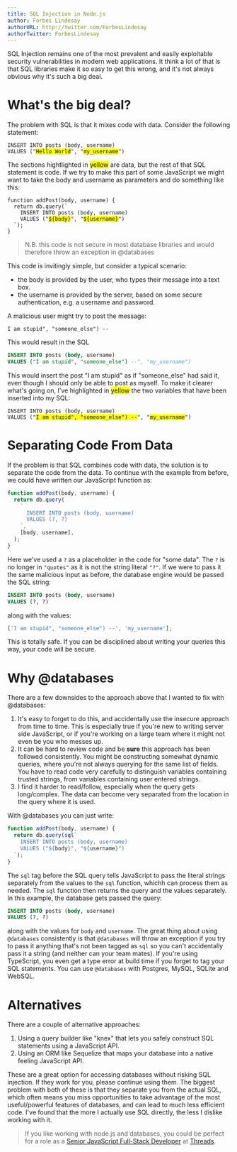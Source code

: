 ```yaml
---
title: SQL Injection in Node.js
author: Forbes Lindesay
authorURL: http://twitter.com/ForbesLindesay
authorTwitter: ForbesLindesay
---
```


SQL Injection remains one of the most prevalent and easily exploitable security vulnerabilities in modern web applications. It think a lot of that is that SQL libraries make it so easy to get this wrong, and it's not always obvious why it's such a big deal.

<!--truncate-->

# What's the big deal?

The problem with SQL is that it mixes code with data. Consider the following statement:

<!-- ```sql
INSERT INTO posts (body, username)
VALUES ("Hello World", "my_username")
``` -->

<pre><code class="hljs css language-sql"><span class="hljs-keyword">INSERT</span> <span class="hljs-keyword">INTO</span> posts (<span class="hljs-keyword">body</span>, username)
<span class="hljs-keyword">VALUES</span> (<span class="hljs-string">"<span style="background:yellow">Hello World</span>"</span>, <span class="hljs-string">"<span style="background:yellow">my_username</span>"</span>)
</code></pre>

The sections hightlighted in <span class="hljs-string" style="background:yellow">yellow</span> are data, but the rest of that SQL statement is code. If we try to make this part of some JavaScript we might want to take the body and username as parameters and do something like this:

<!-- ```js
function addPost(body, username) {
  return db.query(`
    INSERT INTO posts (body, username)
    VALUES ("${body}", "${username}")
  `);
}
``` -->

<pre><code class="hljs css language-js"><span class="hljs-function"><span class="hljs-keyword">function</span> <span class="hljs-title">addPost</span>(<span class="hljs-params">body, username</span>) </span>{
  <span class="hljs-keyword">return</span> db.query(<span class="hljs-string">`
    INSERT INTO posts (body, username)
    VALUES ("<span class="hljs-subst" style="background:yellow">${body}</span>", "<span class="hljs-subst" style="background:yellow">${username}</span>")
  `</span>);
}
</code></pre>

> N.B. this code is not secure in most database libraries and would therefore throw an exception in @databases

This code is invitingly simple, but consider a typical scenario:

- the body is provided by the user, who types their message into a text box.
- the username is provided by the server, based on some secure authentication, e.g. a username and password.

A malicious user might try to post the message:

```
I am stupid", "someone_else") --
```

This would result in the SQL

```sql
INSERT INTO posts (body, username)
VALUES ("I am stupid", "someone_else") --", "my_username")
```

This would insert the post "I am stupid" as if "someone_else" had said it, even though I should only be able to post as myself. To make it clearer what's going on, I've highlighted in <span class="hljs-string" style="background:yellow">yellow</span> the two variables that have been inserted into my SQL:

<pre><code class="hljs css language-sql"><span class="hljs-keyword">INSERT</span> <span class="hljs-keyword">INTO</span> posts (<span class="hljs-keyword">body</span>, username)
<span class="hljs-keyword">VALUES</span> (<span class="hljs-string">"<span style="background:yellow">I am stupid"</span></span><span style="background:yellow">, <span class="hljs-string">"someone_else"</span>) </span><span class="hljs-comment"><span style="background:yellow">--</span>", "<span style="background:yellow">my_username</span>")</span>
</code></pre>

# Separating Code From Data

If the problem is that SQL combines code with data, the solution is to separate the code from the data. To continue with the example from before, we could have written our JavaScript function as:

```js
function addPost(body, username) {
  return db.query(
    `
      INSERT INTO posts (body, username)
      VALUES (?, ?)
    `,
    [body, username],
  );
}
```

Here we've used a `?` as a placeholder in the code for "some data". The `?` is no longer in `"quotes"` as it is not the string literal `"?"`. If we were to pass it the same malicious input as before, the database engine would be passed the SQL string:

```sql
INSERT INTO posts (body, username)
VALUES (?, ?)
```

along with the values:

```js
['I am stupid", "someone_else") --', 'my_username'];
```

This is totally safe. If you can be disciplined about writing your queries this way, your code will be secure.

# Why @databases

There are a few downsides to the approach above that I wanted to fix with @databases:

1. It's easy to forget to do this, and accidentally use the insecure approach from time to time. This is especially true if you're new to writing server side JavaScript, or if you're working on a large team where it might not even be you who messes up.
2. It can be hard to review code and be **sure** this approach has been followed consistently. You might be constructing somewhat dynamic queries, where you're not always querying for the same list of fields. You have to read code very carefully to distinguish variables containing trusted strings, from variables containing user entered strings.
3. I find it harder to read/follow, especially when the query gets long/complex. The data can become very separated from the location in the query where it is used.

With @databases you can just write:

```js
function addPost(body, username) {
  return db.query(sql`
    INSERT INTO posts (body, username)
    VALUES ("${body}", "${username}")
  `);
}
```

The `sql` tag before the SQL query tells JavaScript to pass the literal strings separately from the values to the `sql` function, whichh can process them as needed. The `sql` function then returns the query and the values separately. In this example, the database gets passed the query:

```sql
INSERT INTO posts (body, username)
VALUES (?, ?)
```

along with the values for `body` and `username`. The great thing about using `@databases` consistently is that `@databases` will throw an exception if you try to pass it anything that's not been tagged as `sql` so you can't accidentally pass it a string (and neither can your team mates). If you're using TypeScript, you even get a type error at build time if you forget to tag your SQL statements. You can use `@databases` with Postgres, MySQL, SQLite and WebSQL.

# Alternatives

There are a couple of alternative approaches:

1. Using a query builder like "knex" that lets you safely construct SQL statements using a JavaScript API.
2. Using an ORM like Sequelize that maps your database into a native feeling JavaScript API.

These are a great option for accessing databases without risking SQL injection. If they work for you, please continue using them. The biggest problem with both of these is that they separate you from the actual SQL, which often means you miss opportunities to take advantage of the most useful/powerful features of databases, and can lead to much less efficient code. I've found that the more I actually use SQL directly, the less I dislike working with it.

> If you like working with node.js and databases, you could be perfect for a role as a [Senior JavaScript Full-Stack Developer](https://threadsstyling.workable.com/jobs/748730) at [Threads](https://www.threadsstyling.com/careers).
